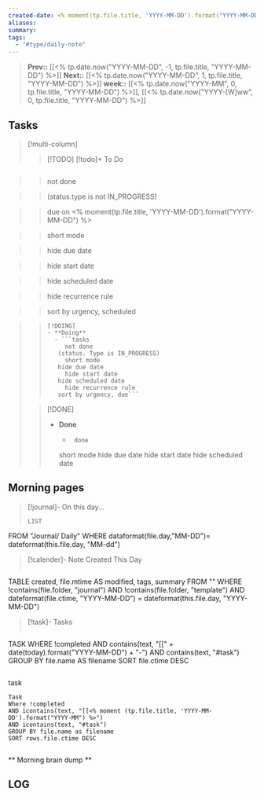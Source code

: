 ```yaml
---
created-date: <% moment(tp.file.title, 'YYYY-MM-DD').format("YYYY-MM-DD") %>
aliases: 
summary: 
tags:
  - "#type/daily-note"
---
```


>**Prev::** [[<% tp.date.now("YYYY-MM-DD", -1, tp.file.title, "YYYY-MM-DD") %>]]
>**Next::** [[<% tp.date.now("YYYY-MM-DD", 1, tp.file.title, "YYYY-MM-DD") %>]]
>**week::** [[<% tp.date.now("YYYY-MM", 0, tp.file.title, "YYYY-MM-DD") %>]], [[<% tp.date.now("YYYY-[W]ww", 0, tp.file.title, "YYYY-MM-DD")  %>]]


## Tasks

> [!multi-column]
> 
>> [!TODO]
>> [!todo]+ To Do

>> ```tasks

>> not done

>> (status.type is not IN_PROGRESS)

>> due on <% moment(tp.file.title, 'YYYY-MM-DD').format("YYYY-MM-DD") %>

>> short mode

>> hide due date

>> hide start date

>> hide scheduled date

>> hide recurrence rule

>> sort by urgency, scheduled

>> ```
>> [!DOING]
>> - **Doing**
>>   - ```tasks
>>      not done
>>    (status. Type is IN_PROGRESS)
>>      short mode
>>    hide due date
>>      hide start date
>>    hide scheduled date
>>      hide recurrence rule
>>    sort by urgency, due```
>
>> [!DONE]
>> - **Done**
>>   - ```tasks
>>      done
>>    short mode
>>      hide due date
>>    hide start date
>>    hide scheduled date



## Morning pages

>[!journal]- On this day...
>```dataview
>LIST
FROM "Journal/ Daily"
WHERE dataformat(file.day,"MM-DD")= dateformat(this.file.day, "MM-dd")

>[!calender]- Note Created This Day
>```dataview
TABLE created, file.mtime AS modified, tags, summary
FROM ""
WHERE !contains(file.folder, "journal") 
AND !contains(file.folder, "template")
AND dateformat(file.ctime, "YYYY-MM-DD") = dateformat(this.file.day, "YYYY-MM-DD")

>[!task]- Tasks
>```dataview
TASK
WHERE !completed
AND contains(text, "[[" + date(today).format("YYYY-MM-DD") + "-") 
AND contains(text, "#task")
GROUP BY file.name AS filename
SORT file.ctime DESC
>```

task
```dataview
Task
Where !completed
AND icontains(text, "[[<% moment (tp.file.title, 'YYYY-MM-DD').format("YYYY-MM") %>")
AND icontains(text, "#task")
GROUP BY file.name as filename
SORT rows.file.ctime DESC
```
```dataviewjs 
```



** Morning brain dump **

## LOG



